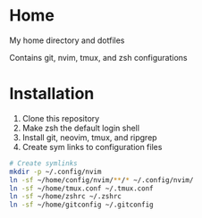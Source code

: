 # Home

My home directory and dotfiles

Contains git, nvim, tmux, and zsh configurations

# Installation

1. Clone this repository
2. Make zsh the default login shell
2. Install git, neovim, tmux, and ripgrep
3. Create sym links to configuration files

  ```bash
  # Create symlinks
  mkdir -p ~/.config/nvim
  ln -sf ~/home/config/nvim/**/* ~/.config/nvim/
  ln -sf ~/home/tmux.conf ~/.tmux.conf
  ln -sf ~/home/zshrc ~/.zshrc
  ln -sf ~/home/gitconfig ~/.gitconfig
  ```

